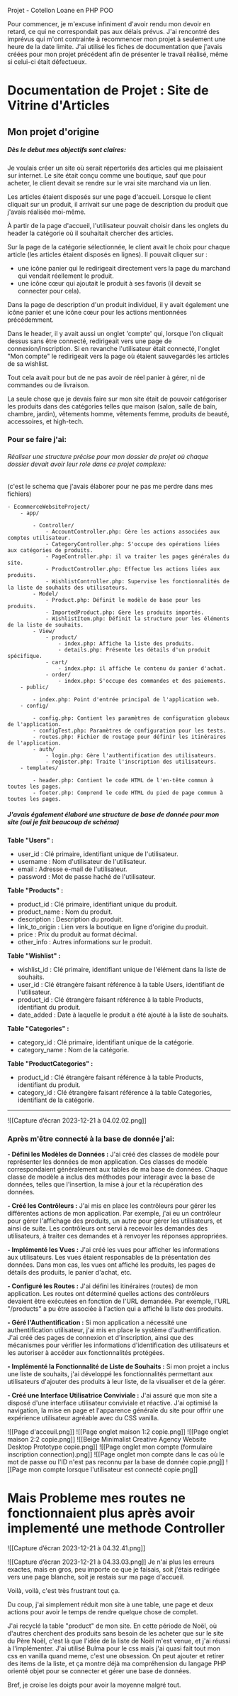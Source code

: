 Projet - Cotellon Loane en PHP POO

Pour commencer, je m'excuse infiniment d'avoir rendu mon devoir en retard, ce qui ne correspondait pas aux délais prévus. J'ai rencontré des imprévus qui m'ont contrainte à recommencer mon projet à seulement une heure de la date limite. 
J'ai utilisé les fiches de documentation que j'avais créées pour mon projet précédent afin de présenter le travail réalisé, même si celui-ci était défectueux.

# Documentation de Projet : Site de Vitrine d'Articles

## Mon projet d'origine

##### Dès le debut mes objectifs sont claires: 
Je voulais créer un site où serait répertoriés des articles qui me plaisaient sur internet. Le site était conçu comme une boutique, sauf que pour acheter, le client devait se rendre sur le vrai site marchand via un lien.

Les articles étaient disposés sur une page d'accueil. Lorsque le client cliquait sur un produit, il arrivait sur une page de description du produit que j'avais réalisée moi-même.

À partir de la page d'accueil, l'utilisateur pouvait choisir dans les onglets du header la catégorie où il souhaitait chercher des articles.

Sur la page de la catégorie sélectionnée, le client avait le choix pour chaque article (les articles étaient disposés en lignes). Il pouvait cliquer sur :
- une icône panier qui le redirigeait directement vers la page du marchand qui vendait réellement le produit.
- une icône cœur qui ajoutait le produit à ses favoris (il devait se connecter pour cela).

Dans la page de description d'un produit individuel, il y avait également une icône panier et une icône cœur pour les actions mentionnées précédemment.

Dans le header, il y avait aussi un onglet 'compte' qui, lorsque l'on cliquait dessus sans être connecté, redirigeait vers une page de connexion/inscription. Si en revanche l'utilisateur était connecté, l'onglet "Mon compte" le redirigeait vers la page où étaient sauvegardés les articles de sa wishlist.

Tout cela avait pour but de ne pas avoir de réel panier à gérer, ni de commandes ou de livraison.

La seule chose que je devais faire sur mon site était de pouvoir catégoriser les produits dans des catégories telles que maison (salon, salle de bain, chambre, jardin), vêtements homme, vêtements femme, produits de beauté, accessoires, et high-tech.

### Pour se faire j'ai:

###### Réaliser une structure précise pour mon dossier de projet où chaque dossier devait avoir leur role dans ce projet complexe:
(c'est le schema que j'avais élaborer pour ne pas me perdre dans mes fichiers)
```
- EcommerceWebsiteProject/
    - app/
        
        - Controller/
            - AccountController.php: Gère les actions associées aux comptes utilisateur.
            - CategoryController.php: S'occupe des opérations liées aux catégories de produits.
            - PageController.php: il va traiter les pages générales du site.
            - ProductController.php: Effectue les actions liées aux produits.
            - WishlistController.php: Supervise les fonctionnalités de la liste de souhaits des utilisateurs.
        - Model/
            - Product.php: Définit le modèle de base pour les produits.
            - ImportedProduct.php: Gère les produits importés.
            - WishlistItem.php: Définit la structure pour les éléments de la liste de souhaits.
        - View/
            - product/
                - index.php: Affiche la liste des produits.
                - details.php: Présente les détails d'un produit spécifique.
            - cart/
                - index.php: il affiche le contenu du panier d'achat.
            - order/
                - index.php: S'occupe des commandes et des paiements.
    - public/
        
        - index.php: Point d'entrée principal de l'application web.
    - config/
        
        - config.php: Contient les paramètres de configuration globaux de l'application.
        - configTest.php: Paramètres de configuration pour les tests.
        - routes.php: Fichier de routage pour définir les itinéraires de l'application.
        - auth/
            - login.php: Gère l'authentification des utilisateurs.
            - register.php: Traite l'inscription des utilisateurs.
    - templates/
        
        - header.php: Contient le code HTML de l'en-tête commun à toutes les pages.
        - footer.php: Comprend le code HTML du pied de page commun à toutes les pages.
```

##### J'avais également élaboré une structure de base de donnée pour mon site (oui je fait beaucoup de schéma)

**Table "Users" :**
- user_id : Clé primaire, identifiant unique de l'utilisateur.
- username : Nom d'utilisateur de l'utilisateur.
- email : Adresse e-mail de l'utilisateur.
- password : Mot de passe haché de l'utilisateur.

**Table "Products" :**
- product_id : Clé primaire, identifiant unique du produit.
- product_name : Nom du produit.
- description : Description du produit.
- link_to_origin : Lien vers la boutique en ligne d'origine du produit.
- price : Prix du produit au format décimal.
- other_info : Autres informations sur le produit.

**Table "Wishlist" :**
- wishlist_id : Clé primaire, identifiant unique de l'élément dans la liste de souhaits.
- user_id : Clé étrangère faisant référence à la table Users, identifiant de l'utilisateur.
- product_id : Clé étrangère faisant référence à la table Products, identifiant du produit.
- date_added : Date à laquelle le produit a été ajouté à la liste de souhaits.

**Table "Categories" :**
- category_id : Clé primaire, identifiant unique de la catégorie.
- category_name : Nom de la catégorie.

**Table "ProductCategories" :**
- product_id : Clé étrangère faisant référence à la table Products, identifiant du produit.
- category_id : Clé étrangère faisant référence à la table Categories, identifiant de la catégorie.

___

![[Capture d’écran 2023-12-21 à 04.02.02.png]]
### Après m'être connecté à la base de donnée j'ai:
**- Défini les Modèles de Données :** J'ai créé des classes de modèle pour représenter les données de mon application. Ces classes de modèle correspondaient généralement aux tables de ma base de données. Chaque classe de modèle a inclus des méthodes pour interagir avec la base de données, telles que l'insertion, la mise à jour et la récupération des données.

**- Créé les Contrôleurs :** J'ai mis en place les contrôleurs pour gérer les différentes actions de mon application. Par exemple, j'ai eu un contrôleur pour gérer l'affichage des produits, un autre pour gérer les utilisateurs, et ainsi de suite. Les contrôleurs ont servi à recevoir les demandes des utilisateurs, à traiter ces demandes et à renvoyer les réponses appropriées.

**- Implémenté les Vues :** J'ai créé les vues pour afficher les informations aux utilisateurs. Les vues étaient responsables de la présentation des données. Dans mon cas, les vues ont affiché les produits, les pages de détails des produits, le panier d'achat, etc.

**- Configuré les Routes :** J'ai défini les itinéraires (routes) de mon application. Les routes ont déterminé quelles actions des contrôleurs devaient être exécutées en fonction de l'URL demandée. Par exemple, l'URL "/products" a pu être associée à l'action qui a affiché la liste des produits.

**- Géré l'Authentification :** Si mon application a nécessité une authentification utilisateur, j'ai mis en place le système d'authentification. J'ai créé des pages de connexion et d'inscription, ainsi que des mécanismes pour vérifier les informations d'identification des utilisateurs et les autoriser à accéder aux fonctionnalités protégées.

**- Implémenté la Fonctionnalité de Liste de Souhaits :** Si mon projet a inclus une liste de souhaits, j'ai développé les fonctionnalités permettant aux utilisateurs d'ajouter des produits à leur liste, de la visualiser et de la gérer.

**- Créé une Interface Utilisatrice Conviviale :** J'ai assuré que mon site a disposé d'une interface utilisateur conviviale et réactive. J'ai optimisé la navigation, la mise en page et l'apparence générale du site pour offrir une expérience utilisateur agréable avec du CSS vanilla.

![[Page d'acceuil.png]]
![[Page onglet maison 1:2  copie.png]]
![[Page onglet maison 2:2  copie.png]]
![[Beige Minimalist Creative Agency Website Desktop Prototype copie.png]]
![[Page onglet mon compte (formulaire inscription connection).png]]
![[Page onglet mon compte dans le cas où le mot de passe ou l'ID n'est pas reconnu par la base de donnée copie.png]]
![[Page mon compte lorsque l'utilisateur est connecté copie.png]]

# Mais Probleme mes routes ne fonctionnaient plus après avoir implementé une methode Controller 

![[Capture d’écran 2023-12-21 à 04.32.41.png]]

![[Capture d’écran 2023-12-21 à 04.33.03.png]]
Je n'ai plus les erreurs exactes, mais en gros, peu importe ce que je faisais, soit j'étais redirigée vers une page blanche, soit je restais sur ma page d'accueil.

Voilà, voilà, c'est très frustrant tout ça.

Du coup, j'ai simplement réduit mon site à une table, une page et deux actions pour avoir le temps de rendre quelque chose de complet.

J'ai recyclé la table "product" de mon site. En cette période de Noël, où d'autres cherchent des produits sans besoin de les acheter que sur le site du Père Noël, c'est là que l'idée de la liste de Noël m'est venue, et j'ai réussi à l'implémenter. 
J'ai utilisé Bulma pour le css mais j'ai quasi fait tout mon css en vanilla quand meme, c'est une obsession.
On peut ajouter et retirer des items de la liste, et ça montre déjà ma compréhension du langage PHP orienté objet pour se connecter et gérer une base de données.

Bref, je croise les doigts pour avoir la moyenne malgré tout.

